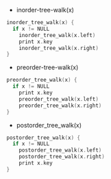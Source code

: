 * inorder-tree-walk(x)
```c
inorder_tree_walk(x) {
  if x != NULL
    inorder_tree_walk(x.left)
    print x.key
    inorder_tree_walk(x.right)
}
```

* preorder-tree-walk(x)
```c
preorder_tree_walk(x) {
  if x != NULL
    print x.key
    preorder_tree_walk(x.left)
    preorder_tree_walk(x.right)
}
```

* postorder_tree_walk(x)
```c
postorder_tree_walk(x) {
  if x != NULL
    postorder_tree_walk(x.left)
    postorder_tree_walk(x.right)
    print x.key
}
```
